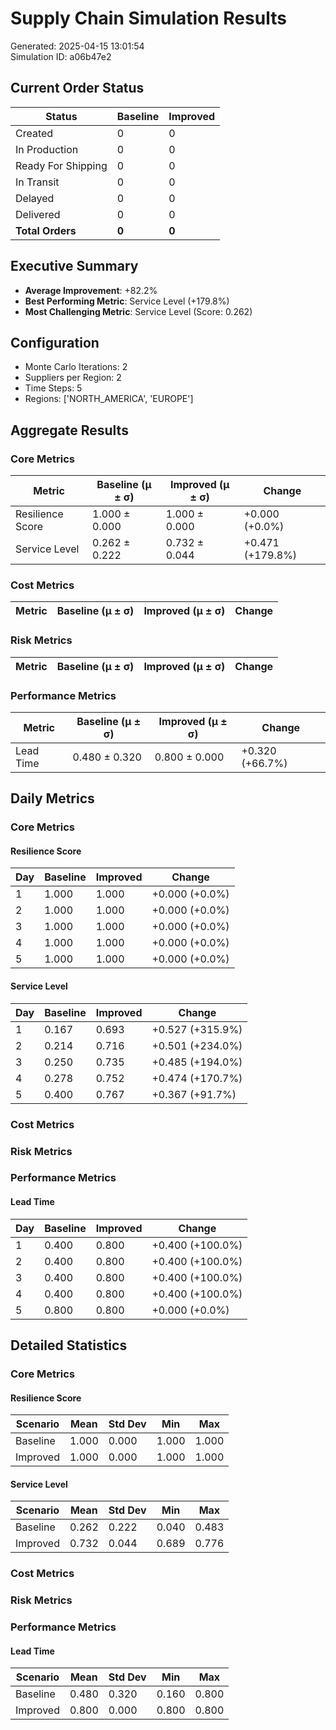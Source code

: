 # Supply Chain Simulation Results

Generated: 2025-04-15 13:01:54  
Simulation ID: a06b47e2  

## Current Order Status

| Status | Baseline | Improved |
|--------|----------|----------|
| Created | 0 | 0 |
| In Production | 0 | 0 |
| Ready For Shipping | 0 | 0 |
| In Transit | 0 | 0 |
| Delayed | 0 | 0 |
| Delivered | 0 | 0 |
| **Total Orders** | **0** | **0** |

## Executive Summary

- **Average Improvement**: +82.2%
- **Best Performing Metric**: Service Level (+179.8%)
- **Most Challenging Metric**: Service Level (Score: 0.262)

## Configuration

- Monte Carlo Iterations: 2
- Suppliers per Region: 2
- Time Steps: 5
- Regions: ['NORTH_AMERICA', 'EUROPE']

## Aggregate Results

### Core Metrics

| Metric | Baseline (μ ± σ) | Improved (μ ± σ) | Change |
|--------|-----------------|-----------------|--------|
| Resilience Score | 1.000 ± 0.000 | 1.000 ± 0.000 | +0.000 (+0.0%) |
| Service Level | 0.262 ± 0.222 | 0.732 ± 0.044 | +0.471 (+179.8%) |

### Cost Metrics

| Metric | Baseline (μ ± σ) | Improved (μ ± σ) | Change |
|--------|-----------------|-----------------|--------|

### Risk Metrics

| Metric | Baseline (μ ± σ) | Improved (μ ± σ) | Change |
|--------|-----------------|-----------------|--------|

### Performance Metrics

| Metric | Baseline (μ ± σ) | Improved (μ ± σ) | Change |
|--------|-----------------|-----------------|--------|
| Lead Time | 0.480 ± 0.320 | 0.800 ± 0.000 | +0.320 (+66.7%) |

## Daily Metrics

### Core Metrics

#### Resilience Score

| Day | Baseline | Improved | Change |
|-----|----------|-----------|--------|
| 1 | 1.000 | 1.000 | +0.000 (+0.0%) |
| 2 | 1.000 | 1.000 | +0.000 (+0.0%) |
| 3 | 1.000 | 1.000 | +0.000 (+0.0%) |
| 4 | 1.000 | 1.000 | +0.000 (+0.0%) |
| 5 | 1.000 | 1.000 | +0.000 (+0.0%) |

#### Service Level

| Day | Baseline | Improved | Change |
|-----|----------|-----------|--------|
| 1 | 0.167 | 0.693 | +0.527 (+315.9%) |
| 2 | 0.214 | 0.716 | +0.501 (+234.0%) |
| 3 | 0.250 | 0.735 | +0.485 (+194.0%) |
| 4 | 0.278 | 0.752 | +0.474 (+170.7%) |
| 5 | 0.400 | 0.767 | +0.367 (+91.7%) |

### Cost Metrics

### Risk Metrics

### Performance Metrics

#### Lead Time

| Day | Baseline | Improved | Change |
|-----|----------|-----------|--------|
| 1 | 0.400 | 0.800 | +0.400 (+100.0%) |
| 2 | 0.400 | 0.800 | +0.400 (+100.0%) |
| 3 | 0.400 | 0.800 | +0.400 (+100.0%) |
| 4 | 0.400 | 0.800 | +0.400 (+100.0%) |
| 5 | 0.800 | 0.800 | +0.000 (+0.0%) |

## Detailed Statistics

### Core Metrics

#### Resilience Score

| Scenario | Mean | Std Dev | Min | Max |
|----------|------|---------|-----|-----|
| Baseline | 1.000 | 0.000 | 1.000 | 1.000 |
| Improved | 1.000 | 0.000 | 1.000 | 1.000 |

#### Service Level

| Scenario | Mean | Std Dev | Min | Max |
|----------|------|---------|-----|-----|
| Baseline | 0.262 | 0.222 | 0.040 | 0.483 |
| Improved | 0.732 | 0.044 | 0.689 | 0.776 |

### Cost Metrics

### Risk Metrics

### Performance Metrics

#### Lead Time

| Scenario | Mean | Std Dev | Min | Max |
|----------|------|---------|-----|-----|
| Baseline | 0.480 | 0.320 | 0.160 | 0.800 |
| Improved | 0.800 | 0.000 | 0.800 | 0.800 |

